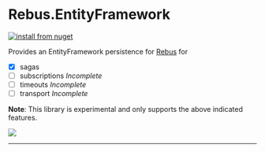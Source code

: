 # Rebus.EntityFramework

[![install from nuget](https://img.shields.io/nuget/v/Rebus.EntityFramework.svg?style=flat-square)](https://www.nuget.org/packages/Rebus.EntityFramework)

Provides an EntityFramework persistence for [Rebus](https://github.com/rebus-org/Rebus) for

- [x] sagas 
- [ ] subscriptions _Incomplete_
- [ ] timeouts _Incomplete_
- [ ] transport _Incomplete_

**Note**:  This library is experimental and only supports the above indicated features. 

![](https://raw.githubusercontent.com/rebus-org/Rebus/master/artwork/little_rebusbus2_copy-200x200.png)

---



